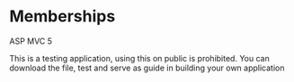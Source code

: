 # Memberships
ASP MVC 5

This is a testing application, using this on public is prohibited. You can download the file, test and serve as guide in building your own application
